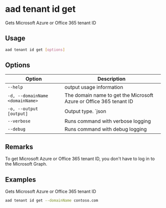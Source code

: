 # aad tenant id get

Gets Microsoft Azure or Office 365 tenant ID

## Usage

```sh
aad tenant id get [options]
```

## Options

Option|Description
------|-----------
`--help`|output usage information
`-d, --domainName <domainName>`|The domain name to get the Microsoft Azure or Office 365 tenant ID
`-o, --output [output]`|Output type. `json|text`. Default `text`
`--verbose`|Runs command with verbose logging
`--debug`|Runs command with debug logging

## Remarks

To get Microsoft Azure or Office 365 tenant ID, you don't have to log in to the Microsoft Graph.

## Examples

Gets Microsoft Azure or Office 365 tenant ID

```sh
aad tenant id get --domainName contoso.com
```
